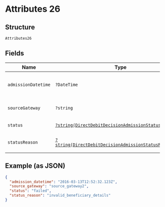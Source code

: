 
# Attributes 26

## Structure

`Attributes26`

## Fields

| Name | Type | Tags | Description | Getter | Setter |
|  --- | --- | --- | --- | --- | --- |
| `admissionDatetime` | `?DateTime` | Optional | - | getAdmissionDatetime(): ?\DateTime | setAdmissionDatetime(?\DateTime admissionDatetime): void |
| `sourceGateway` | `?string` | Optional | - | getSourceGateway(): ?string | setSourceGateway(?string sourceGateway): void |
| `status` | [`?string(DirectDebitDecisionAdmissionStatusEnum)`](../../doc/models/direct-debit-decision-admission-status-enum.md) | Optional | - | getStatus(): ?string | setStatus(?string status): void |
| `statusReason` | [`?string(DirectDebitDecisionAdmissionStatusReasonEnum)`](../../doc/models/direct-debit-decision-admission-status-reason-enum.md) | Optional | - | getStatusReason(): ?string | setStatusReason(?string statusReason): void |

## Example (as JSON)

```json
{
  "admission_datetime": "2016-03-13T12:52:32.123Z",
  "source_gateway": "source_gateway2",
  "status": "failed",
  "status_reason": "invalid_beneficiary_details"
}
```

